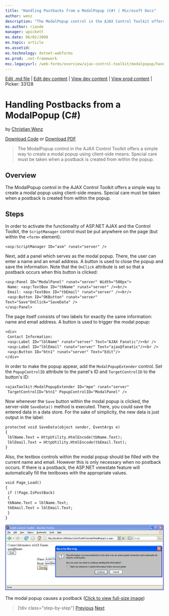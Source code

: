 ```yaml
---
title: "Handling Postbacks from a ModalPopup (C#) | Microsoft Docs"
author: wenz
description: "The ModalPopup control in the AJAX Control Toolkit offers a simple way to create a modal popup using client-side means. Special care must be taken when a pos..."
ms.author: riande
manager: wpickett
ms.date: 06/02/2008
ms.topic: article
ms.assetid: 
ms.technology: dotnet-webforms
ms.prod: .net-framework
msc.legacyurl: /web-forms/overview/ajax-control-toolkit/modalpopup/handling-postbacks-from-a-modalpopup-cs
---
```

[Edit .md file](C:\Projects\msc\dev\Msc.Www\Web.ASP\App_Data\github\web-forms\overview\ajax-control-toolkit\modalpopup\handling-postbacks-from-a-modalpopup-cs.md) | [Edit dev content](http://www.aspdev.net/umbraco#/content/content/edit/24828) | [View dev content](http://docs.aspdev.net/tutorials/web-forms/overview/ajax-control-toolkit/modalpopup/handling-postbacks-from-a-modalpopup-cs.html) | [View prod content](http://www.asp.net/web-forms/overview/ajax-control-toolkit/modalpopup/handling-postbacks-from-a-modalpopup-cs) | Picker: 33128

Handling Postbacks from a ModalPopup (C#)
====================
by [Christian Wenz](https://github.com/wenz)

[Download Code](http://download.microsoft.com/download/2/4/0/24052038-f942-4336-905b-b60ae56f0dd5/ModalPopup3.cs.zip) or [Download PDF](http://download.microsoft.com/download/b/6/a/b6ae89ee-df69-4c87-9bfb-ad1eb2b23373/modalpopup3CS.pdf)

> The ModalPopup control in the AJAX Control Toolkit offers a simple way to create a modal popup using client-side means. Special care must be taken when a postback is created from within the popup.


## Overview

The ModalPopup control in the AJAX Control Toolkit offers a simple way to create a modal popup using client-side means. Special care must be taken when a postback is created from within the popup.

## Steps

In order to activate the functionality of ASP.NET AJAX and the Control Toolkit, the `ScriptManager` control must be put anywhere on the page (but within the `<form>` element):

    <asp:ScriptManager ID="asm" runat="server" />

Next, add a panel which serves as the modal popup. There, the user can enter a name and an email address. A button is used to close the popup and save the information. Note that the `OnClick` attribute is set so that a postback occurs when this button is clicked:

    <asp:Panel ID="ModalPanel" runat="server" Width="500px">
     Name: <asp:TextBox ID="tbName" runat="server" /><br/>
     Email: <asp:TextBox ID="tbEmail" runat="server" /><br/>
     <asp:Button ID="OKButton" runat="server" Text="Save"OnClick="SaveData" />
    </asp:Panel>

The page itself consists of two labels for exactly the same information: name and email address. A button is used to trigger the modal popup:

    <div>
     Contact Information:
     <asp:Label ID="lblName" runat="server" Text="AJAX Fanatic"/><br />
     <asp:Label ID="lblEmail" runat="server" Text="ajax@fanatic"/><br />
     <asp:Button ID="btn1" runat="server" Text="Edit"/>
    </div>

In order to make the popup appear, add the `ModalPopupExtender` control. Set the `PopupControlID` attribute to the panel's ID and `TargetControlID` to the button's ID:

    <ajaxToolkit:ModalPopupExtender ID="mpe" runat="server"
     TargetControlID="btn1" PopupControlID="ModalPanel" />

Now whenever the `Save` button within the modal popup is clicked, the server-side `SaveData()` method is executed. There, you could save the entered data in a data store. For the sake of simplicity, the new data is just output in the label:

    protected void SaveData(object sender, EventArgs e)
    {
     lblName.Text = HttpUtility.HtmlEncode(tbName.Text);
     lblEmail.Text = HttpUtility.HtmlEncode(tbEmail.Text);
    }

Also, the textbox controls within the modal popup should be filled with the current name and email. However this is only necessary when no postback occurs. If there is a postback, the ASP.NET viewstate feature will automatically fill the textboxes with the appropriate values.

    void Page_Load()
    {
     if (!Page.IsPostBack)
     {
     tbName.Text = lblName.Text;
     tbEmail.Text = lblEmail.Text;
     }
    }


[![The modal popup causes a postback](handling-postbacks-from-a-modalpopup-cs/_static/image2.png)](handling-postbacks-from-a-modalpopup-cs/_static/image1.png)

The modal popup causes a postback ([Click to view full-size image](handling-postbacks-from-a-modalpopup-cs/_static/image3.png))

>[!div class="step-by-step"] [Previous](using-modalpopup-with-a-repeater-control-cs.md) [Next](positioning-a-modalpopup-cs.md)